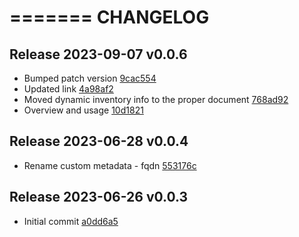 =======
CHANGELOG
=======

## Release 2023-09-07 v0.0.6

* Bumped patch version [9cac554](https://github.com/berttejeda/bert.ansible.collection.utilities/commit/9cac5546c14a113692d77abbef7def0c241f18ed)
* Updated link [4a98af2](https://github.com/berttejeda/bert.ansible.collection.utilities/commit/4a98af26b8f69619c89e2f7badadd060e0aa94a3)
* Moved dynamic inventory info to the proper document [768ad92](https://github.com/berttejeda/bert.ansible.collection.utilities/commit/768ad92657aea78b7134dd6657fb5b4dc81d999e)
* Overview and usage [10d1821](https://github.com/berttejeda/bert.ansible.collection.utilities/commit/10d182181fe6659701ccc55f28f73d869e97fd23)

## Release 2023-06-28 v0.0.4

* Rename custom metadata - fqdn [553176c](https://github.com/berttejeda/bert.ansible.collection.utilities/commit/553176c74b2ce11e1edbaed68f4a68cb7c442115)

## Release 2023-06-26 v0.0.3

* Initial commit [a0dd6a5](https://github.com/berttejeda/bert.ansible.collection.utilities/commit/a0dd6a5086e5b7c4186c4a9196e06d83c1c529fc)